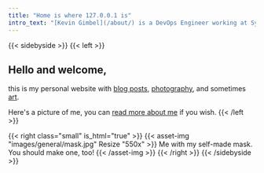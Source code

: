 ```yaml
---
title: "Home is where 127.0.0.1 is"
intro_text: "[Kevin Gimbel](/about/) is a DevOps Engineer working at Synoa GmbH. *This* is his website and writing in third person is **awkward**."
---
```


{{< sidebyside >}}
{{< left >}}
## Hello and welcome,
this is my personal website with [blog posts](/blog/), [photography](/photography), and sometimes [art](/art).


Here's a picture of me, you can [read more about me](/about/) if you wish.
{{< /left >}}

{{< right class="small" is_html="true" >}}
    {{< asset-img "images/general/mask.jpg" Resize "550x" >}}
    Me with my self-made mask. You should make one, too! 
    {{< /asset-img >}}
{{< /right >}}
{{< /sidebyside >}}
